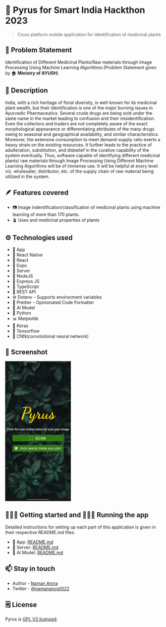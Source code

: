 # 🍎 Pyrus for Smart India Hackthon 2023

> Cross platform mobile application for identification of medicinal plants

## 🤔 Problem Statement

Identification of Different Medicinal Plants/Raw materials through Image Processing Using Machine Learning
Algorithms.(Problem Statement given by 🏠 **Ministry of AYUSH**)

## 💭 Description

India, with a rich heritage of floral diversity, is well-known for its medicinal plant wealth, but their identification
is one of the major burning issues in Ayurvedic Pharmaceutics. Several crude drugs are being sold under the same name in
the market leading to confusion and their misidentification. Even the collectors and traders are not completely aware of
the exact morphological appearance or differentiating attributes of the many drugs owing to seasonal and geographical
availability, and similar characteristics. Moreover, the extensive consumption to meet demand-supply ratio exerts a
heavy strain on the existing resources. It further leads to the practice of adulteration, substitution, and disbelief in
the curative capability of the system eventually. Thus, software capable of identifying different medicinal plants/ raw
materials through Image Processing Using Different Machine Learning Algorithms will be of immense use. It will be
helpful at every level viz. wholesaler, distributor, etc. of the supply chain of raw material being utilized in the
system.

## 🪶 Features covered

- 📷 Image indentification/classification of medicinal plants using machine learning of more than 170 plants.
- 🪴 Uses and medicinal properties of plants

## ⚙️ Technologies used

- 📱 App
- 🔷 React Native
- 🩵 React
- 🎩 Expo
- 🪹 Server
- 📌 NodeJS
- 🚂 Express JS
- 🎉 TypeScript
- 🏡 REST API
- ⚙️ Dotenv - Supports environment variables
- 🦋 Prettier - Opinionated Code Formatter
- 🤖 AI Model
- 🐍 Python
- 📊 Matplotlib
- 🚩 Keras
- 🍊 Tensorflow
- 🌄 CNN(convolutional neural network)

## 📸 Screenshot

<img src="./assets/landing.jpeg" alt="pyrus app" style="object-fit: contain;height: 450px;" />

## 🚶🏻‍♂️ Getting started and 🏃🏻‍♂️ Running the app

Detailed instructions for setting up each part of this application is given in their respective README.md files:

- 📱 App: [README.md](./app/README.md)
- 🪹 Server: [README.md](./server/README.md)
- 🤖 AI Model: [README.md](./python-model/README.md)

## 📫 Stay in touch

- Author - [Naman Arora](https://namanarora.vercel.app)
- Twitter - [@namanarora1022](https://twitter.com/namanarora1022)

## 🗒️ License

Pyrus is [GPL V3 licensed](LICENSE).